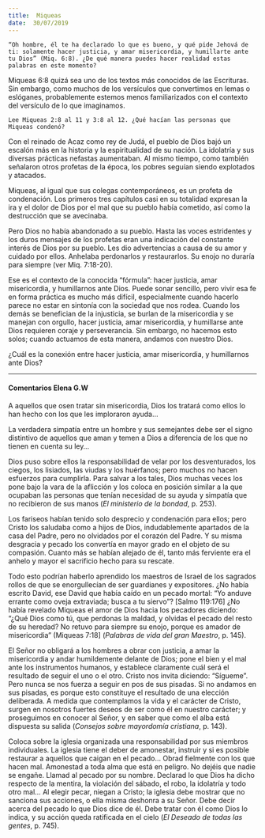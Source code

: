 ```yaml
---
title:  Miqueas
date:  30/07/2019
---
```


`“Oh hombre, él te ha declarado lo que es bueno, y qué pide Jehová de ti: solamente hacer justicia, y amar misericordia, y humillarte ante tu Dios” (Miq. 6:8). ¿De qué manera puedes hacer realidad estas palabras en este momento?`

Miqueas 6:8 quizá sea uno de los textos más conocidos de las Escrituras. Sin embargo, como muchos de los versículos que convertimos en lemas o eslóganes, probablemente estemos menos familiarizados con el contexto del versículo de lo que imaginamos.

`Lee Miqueas 2:8 al 11 y 3:8 al 12. ¿Qué hacían las personas que Miqueas condenó?`

Con el reinado de Acaz como rey de Judá, el pueblo de Dios bajó un escalón más en la historia y la espiritualidad de su nación. La idolatría y sus diversas prácticas nefastas aumentaban. Al mismo tiempo, como también señalaron otros profetas de la época, los pobres seguían siendo explotados y atacados.

Miqueas, al igual que sus colegas contemporáneos, es un profeta de condenación. Los primeros tres capítulos casi en su totalidad expresan la ira y el dolor de Dios por el mal que su pueblo había cometido, así como la destrucción que se avecinaba.

Pero Dios no había abandonado a su pueblo. Hasta las voces estridentes y los duros mensajes de los profetas eran una indicación del constante interés de Dios por su pueblo. Les dio advertencias a causa de su amor y cuidado por ellos. Anhelaba perdonarlos y restaurarlos. Su enojo no duraría para siempre (ver Miq. 7:18-20).

Ese es el contexto de la conocida “fórmula”: hacer justicia, amar misericordia, y humillarnos ante Dios. Puede sonar sencillo, pero vivir esa fe en forma práctica es mucho más difícil, especialmente cuando hacerlo parece no estar en sintonía con la sociedad que nos rodea. Cuando los demás se benefician de la injusticia, se burlan de la misericordia y se manejan con orgullo, hacer justicia, amar misericordia, y humillarse ante Dios requieren coraje y perseverancia. Sin embargo, no hacemos esto solos; cuando actuamos de esta manera, andamos con nuestro Dios.

¿Cuál es la conexión entre hacer justicia, amar misericordia, y humillarnos ante Dios?

---

#### Comentarios Elena G.W

A aquellos que osen tratar sin misericordia, Dios los tratará como ellos lo han hecho con los que les imploraron ayuda…

La verdadera simpatía entre un hombre y sus semejantes debe ser el signo distintivo de aquellos que aman y temen a Dios a diferencia de los que no tienen en cuenta su ley…

Dios puso sobre ellos la responsabilidad de velar por los desventurados, los ciegos, los lisiados, las viudas y los huérfanos; pero muchos no hacen esfuerzos para cumplirla. Para salvar a los tales, Dios muchas veces los pone bajo la vara de la aflicción y los coloca en posición similar a la que ocupaban las personas que tenían necesidad de su ayuda y simpatía que no recibieron de sus manos (_El ministerio de la bondad_, p. 253).

Los fariseos habían tenido solo desprecio y condenación para ellos; pero Cristo los saludaba como a hijos de Dios, indudablemente apartados de la casa del Padre, pero no olvidados por el corazón del Padre. Y su misma desgracia y pecado los convertía en mayor grado en el objeto de su compasión. Cuanto más se habían alejado de él, tanto más ferviente era el anhelo y mayor el sacrificio hecho para su rescate.

Todo esto podrían haberlo aprendido los maestros de Israel de los sagrados rollos de que se enorgullecían de ser guardianes y expositores. ¿No había escrito David, ese David que había caído en un pecado mortal: “Yo anduve errante como oveja extraviada; busca a tu siervo”? [Salmo 119:176] ¿No había revelado Miqueas el amor de Dios hacia los pecadores diciendo: “¿Qué Dios como tú, que perdonas la maldad, y olvidas el pecado del resto de su heredad? No retuvo para siempre su enojo, porque es amador de misericordia” (Miqueas 7:18] (_Palabras de vida del gran Maestro_, p. 145).

El Señor no obligará a los hombres a obrar con justicia, a amar la misericordia y andar humildemente delante de Dios; pone el bien y el mal ante los instrumentos humanos, y establece claramente cuál será el resultado de seguir el uno o el otro. Cristo nos invita diciendo: “Sígueme”. Pero nunca se nos fuerza a seguir en pos de sus pisadas. Si no andamos en sus pisadas, es porque esto constituye el resultado de una elección deliberada. A medida que contemplamos la vida y el carácter de Cristo, surgen en nosotros fuertes deseos de ser como él en nuestro carácter; y proseguimos en conocer al Señor, y en saber que como el alba está dispuesta su salida (_Consejos sobre mayordomía cristiana_, p. 143).

Coloca sobre la iglesia organizada una responsabilidad por sus miembros individuales. La iglesia tiene el deber de amonestar, instruir y si es posible restaurar a aquellos que caigan en el pecado… Obrad fielmente con los que hacen mal. Amonestad a toda alma que está en peligro. No dejéis que nadie se engañe. Llamad al pecado por su nombre. Declarad lo que Dios ha dicho respecto de la mentira, la violación del sábado, el robo, la idolatría y todo otro mal… Al elegir pecar, niegan a Cristo; la iglesia debe mostrar que no sanciona sus acciones, o ella misma deshonra a su Señor. Debe decir acerca del pecado lo que Dios dice de él. Debe tratar con él como Dios lo indica, y su acción queda ratificada en el cielo (_El Deseado de todas las gentes_, p. 745).